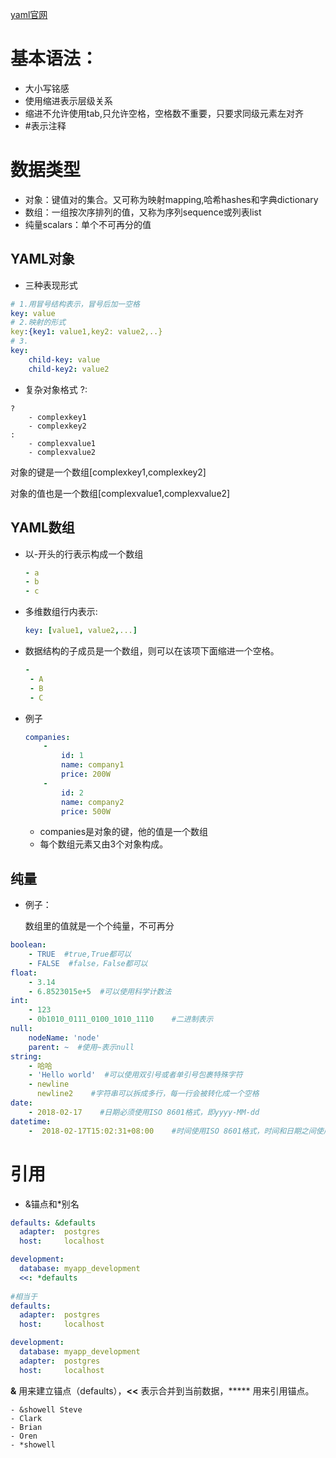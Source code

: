 [yaml官网](https://yaml.org/)

# 基本语法：

- 大小写铭感
- 使用缩进表示层级关系
- 缩进不允许使用tab,只允许空格，空格数不重要，只要求同级元素左对齐
- #表示注释

# 数据类型

- 对象：键值对的集合。又可称为映射mapping,哈希hashes和字典dictionary
- 数组：一组按次序排列的值，又称为序列sequence或列表list
- 纯量scalars：单个不可再分的值

## YAML对象

- 三种表现形式

```yaml
# 1.用冒号结构表示，冒号后加一空格
key: value
# 2.映射的形式
key:{key1: value1,key2: value2,..}
# 3.
key:
	child-key: value
	child-key2: value2
```

- 复杂对象格式  ?:

```
?
	- complexkey1
	- complexkey2
:
	- complexvalue1
	- complexvalue2
```

对象的键是一个数组[complexkey1,complexkey2]

对象的值也是一个数组[complexvalue1,complexvalue2]

## YAML数组

- 以-开头的行表示构成一个数组

  ```yaml
  - a
  - b
  - c
  ```

- 多维数组行内表示:

  ```yaml
  key: [value1, value2,...]
  ```

- 数据结构的子成员是一个数组，则可以在该项下面缩进一个空格。

  ```yaml
  - 
   - A
   - B
   - C
  ```

- 例子

  ```yaml
  companies:
      -
          id: 1
          name: company1
          price: 200W
      -
          id: 2
          name: company2
          price: 500W
  ```

  - companies是对象的键，他的值是一个数组
  - 每个数组元素又由3个对象构成。

## 纯量

- 例子：

  数组里的值就是一个个纯量，不可再分

```yaml
boolean: 
    - TRUE  #true,True都可以
    - FALSE  #false，False都可以
float:
    - 3.14
    - 6.8523015e+5  #可以使用科学计数法
int:
    - 123
    - 0b1010_0111_0100_1010_1110    #二进制表示
null:
    nodeName: 'node'
    parent: ~  #使用~表示null
string:
    - 哈哈
    - 'Hello world'  #可以使用双引号或者单引号包裹特殊字符
    - newline
      newline2    #字符串可以拆成多行，每一行会被转化成一个空格
date:
    - 2018-02-17    #日期必须使用ISO 8601格式，即yyyy-MM-dd
datetime: 
    -  2018-02-17T15:02:31+08:00    #时间使用ISO 8601格式，时间和日期之间使用T连接，最后使用+代表时区
```

# 引用

- &锚点和*别名

```yaml
defaults: &defaults
  adapter:  postgres
  host:     localhost

development:
  database: myapp_development
  <<: *defaults
  
#相当于
defaults:
  adapter:  postgres
  host:     localhost

development:
  database: myapp_development
  adapter:  postgres
  host:     localhost
```

**&** 用来建立锚点（defaults），**<<** 表示合并到当前数据，***** 用来引用锚点。

```
- &showell Steve 
- Clark 
- Brian 
- Oren 
- *showell 
```

